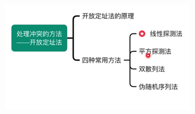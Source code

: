 


![输入图片说明](/imgs/2025-09-08/bpcW1BXVjKq1RCQj.png)
<!--stackedit_data:
eyJoaXN0b3J5IjpbNTk5NzcyMTA1XX0=
-->